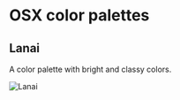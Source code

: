 # OSX color palettes

## Lanai

A color palette with bright and classy colors.

![Lanai](https://raw.github.com/cseelus/osx-color-palettes/master/Lanai_preview.png)
